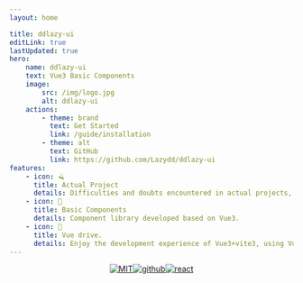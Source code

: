 ```yaml
---
layout: home

title: ddlazy-ui
editLink: true
lastUpdated: true
hero:
    name: ddlazy-ui
    text: Vue3 Basic Components
    image:
        src: /img/logo.jpg
        alt: ddlazy-ui
    actions:
        - theme: brand
          text: Get Started
          link: /guide/installation
        - theme: alt
          text: GitHub
          link: https://github.com/Lazydd/ddlazy-ui
features:
    - icon: 🪒
      title: Actual Project
      details: Difficulties and doubts encountered in actual projects, committed to a better self!
    - icon: 🧩
      title: Basic Components
      details: Component library developed based on Vue3.
    - icon: 🚀
      title: Vue drive.
      details: Enjoy the development experience of Vue3+vite3, using Vue components in Markdown, and also using Vue to develop custom themes.
---
```


<p style="display: flex;
    justify-content: center;
    align-items: center;
    margin-top: 10px;">
    <a href="https://opensource.org/licenses/MIT"><img src="https://img.shields.io/badge/license-MIT-brightgreen.svg" alt="MIT"></a>
    <a href="https://github.com/Lazydd"><img src="https://img.shields.io/badge/github-Lazydd-brightgreen.svg" alt="github"></a>
    <a href="https://github.com/facebook/react"><img src="https://img.shields.io/badge/npm-%5E3.3.4-blue" alt="react"></a>
</p>
